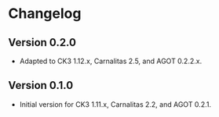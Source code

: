 # Changelog

## Version 0.2.0

* Adapted to CK3 1.12.x, Carnalitas 2.5, and AGOT 0.2.2.x.

## Version 0.1.0

* Initial version for CK3 1.11.x, Carnalitas 2.2, and AGOT 0.2.1.
